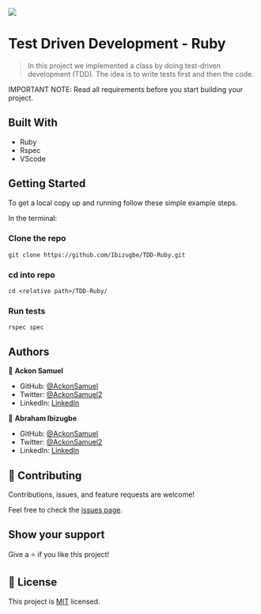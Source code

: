 ![](https://img.shields.io/badge/Microverse-blueviolet)

# Test Driven Development - Ruby

> In this project we implemented a class by doing test-driven development (TDD). The idea is to write tests first and then the code. 

IMPORTANT NOTE: Read all requirements before you start building your project.


## Built With

- Ruby
- Rspec
- VScode



## Getting Started

To get a local copy up and running follow these simple example steps.

In the terminal:

### Clone the repo
`git clone https://github.com/Ibizugbe/TDD-Ruby.git`

### cd into  repo
`cd <relative path>/TDD-Ruby/`

### Run tests
`rspec spec`


## Authors

👤 **Ackon Samuel**

- GitHub: [@AckonSamuel](https://github.com/AckonSamuel/)
- Twitter: [@AckonSamuel2](https://twitter.com/AckonSamuel2)
- LinkedIn: [LinkedIn](https://www.linkedin.com/in/samuel-yaw-ackon/)

👤 **Abraham Ibizugbe**

- GitHub: [@AckonSamuel](https://github.com/ibizugbe/)
- Twitter: [@AckonSamuel2](https://twitter.com/abrahamibizugbe)
- LinkedIn: [LinkedIn](https://www.linkedin.com/in/abrahamibizugbe/)

## 🤝 Contributing

Contributions, issues, and feature requests are welcome!

Feel free to check the [issues page](../../issues/).

## Show your support

Give a ⭐️ if you like this project!

## 📝 License

This project is [MIT](./LICENSE) licensed.
